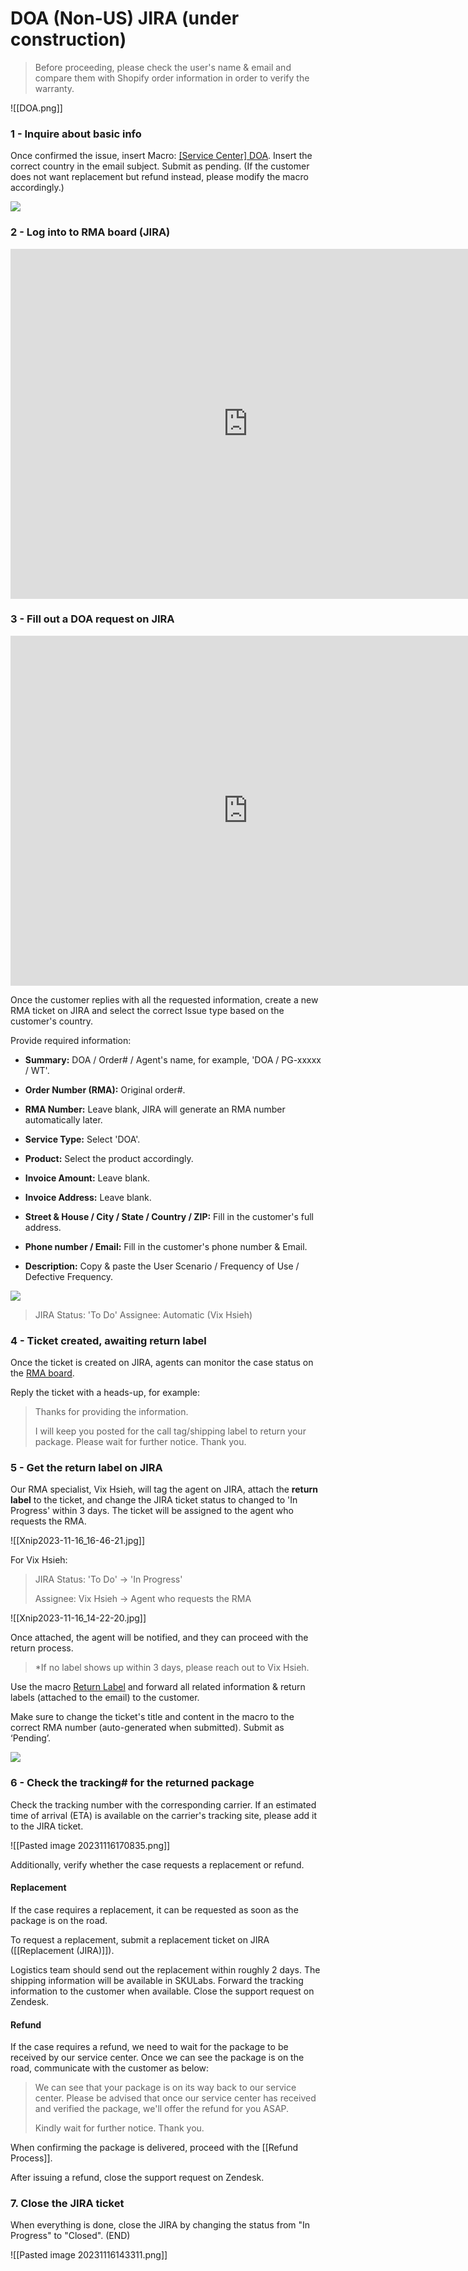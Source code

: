 # DOA (Non-US) JIRA (under construction)

> Before proceeding, please check the user's name & email and compare them with Shopify order information in order to verify the warranty. 


![[DOA.png]]


### 1 - Inquire about basic info
Once confirmed the issue, insert Macro: <u>[Service Center] DOA</u>. Insert the correct country in the email subject. Submit as pending. (If the customer does not want replacement but refund instead, please modify the macro accordingly.)
   
![](https://lh6.googleusercontent.com/VWCN-i96sVs83WirSHbHUjLjE6IOMz_tEljtrtdN49Ku8VgFigOz_cE275qTC8_QTIU9UGzaP7dcyckopW74_JvDJBtfRRslCj1bil2P88Nod7buknQFs2nb2X5TB6VDXC0yx4HM3fVDeKj77K7VTp5_n4rGYeEgkfydUqVHygX-yywoKsjY20Ci_z1w)

### 2 - Log into to RMA board (JIRA)

<iframe src="https://docs.google.com/presentation/d/e/2PACX-1vTJYyJaL00w9dJob_94CCS6jpHLrX6yDo7k1t2FjN_tHWuUxkFEVRRSzMDgvkg5Ejb1ya-ErAKwr-Hm/embed?start=false&loop=false" frameborder="0" width="760" height="560" allowfullscreen="true" mozallowfullscreen="true" webkitallowfullscreen="true"></iframe>

### 3 - Fill out a DOA request on JIRA

<iframe src="https://docs.google.com/presentation/d/e/2PACX-1vT3YTE5A14litVIRHZIVjPCoR_HqXI1fQObNRUYf-hPGyRB2Wy6RypTH1-uKP0ZlxCZTD5ESO0g1B9y/embed?start=false&loop=false" frameborder="0" width="760" height="560" allowfullscreen="true" mozallowfullscreen="true" webkitallowfullscreen="true"></iframe>

Once the customer replies with all the requested information, create a new RMA ticket on JIRA and select the correct Issue type based on the customer's country.

Provide required information:

-  **Summary:** DOA / Order# / Agent's name, for example, 'DOA / PG-xxxxx / WT'.

-  **Order Number (RMA):** Original order#.

-  **RMA Number:** Leave blank, JIRA will generate an RMA number automatically later.

-  **Service Type:** Select 'DOA'.

-  **Product:** Select the product accordingly.

-   **Invoice Amount:** Leave blank.

-   **Invoice Address:** Leave blank.

-  **Street & House / City / State / Country / ZIP:** Fill in the customer's full address.

-  **Phone number / Email:** Fill in the customer's phone number & Email.

-  **Description:** Copy & paste the User Scenario / Frequency of Use / Defective Frequency.

![](https://lh6.googleusercontent.com/EAamxZ1yeMdxamyiDcaYoAPlFajXdWvGS-nQRkYgw-Z_6UeDMm8pbuQdKlKz5m0ChN8Cx8ZXu1jEfxA4X6Hhyxnun4jTPbyQwhn3yE04ZLP4ndwsHvnLK4Lr9zev145jlL6oclvqWIdxX095VpBeq9pwhZQCVuGiKR9QFcSkdBRc6I3x6R1TuCSqJXiG)

>JIRA Status: 'To Do' 
>Assignee: Automatic (Vix Hsieh)

### 4 - Ticket created, awaiting return label
Once the ticket is created on JIRA, agents can monitor the case status on the [RMA board](https://positivegrid.atlassian.net/jira/software/projects/RMA/boards/63).
   
Reply the ticket with a heads-up, for example:
   
> Thanks for providing the information. 
> 
> I will keep you posted for the call tag/shipping label to return your package. Please wait for further notice. Thank you.

### 5 - Get the return label on JIRA
Our RMA specialist, Vix Hsieh, will tag the agent on JIRA, attach the **return label** to the ticket, and change the JIRA ticket status to changed to 'In Progress' within 3 days. The ticket will be assigned to the agent who requests the RMA. 

![[Xnip2023-11-16_16-46-21.jpg]]

For Vix Hsieh:
>JIRA Status: 'To Do' -> 'In Progress' 
>
>Assignee: Vix Hsieh -> Agent who requests the RMA

![[Xnip2023-11-16_14-22-20.jpg]]


Once attached, the agent will be notified, and they can proceed with the return process.
   
> *If no label shows up within 3 days, please reach out to Vix Hsieh.
   
Use the macro <u>Return Label</u> and forward all related information & return labels (attached to the email) to the customer.

Make sure to change the ticket's title and content in the macro to the correct RMA number (auto-generated when submitted). Submit as ‘Pending’.

![](https://lh4.googleusercontent.com/aFXpy4fy14uQl2hD2arD2cgokM_9v7Meim6stgbBx43Tj7T4L6CHq2I1xwgx1d3cfFO4kL-2Z2ckRdwDAsJbrXSDXoL7V5pSynZBnQgU3XU2aFRFGJ-Bf1mtV5vk66sHEkcXKOHuAuncPKdBH4pB2j62xjxyI6OGtDiRQ4ygHlFgYaETt0UL456f1H4H)

### 6 - Check the tracking# for the returned package
Check the tracking number with the corresponding carrier. If an estimated time of arrival (ETA) is available on the carrier's tracking site, please add it to the JIRA ticket.

![[Pasted image 20231116170835.png]]

Additionally, verify whether the case requests a replacement or refund.


#### Replacement
If the case requires a replacement, it can be requested as soon as the package is on the road. 

To request a replacement, submit a replacement ticket on JIRA ([[Replacement (JIRA)]]).
   
Logistics team should send out the replacement within roughly 2 days. The shipping information will be available in SKULabs. Forward the tracking information to the customer when available. Close the support request on Zendesk.

#### Refund
If the case requires a refund, we need to wait for the package to be received by our service center. Once we can see the package is on the road, communicate with the customer as below:

> We can see that your package is on its way back to our service center. Please be advised that once our service center has received and verified the package, we'll offer the refund for you ASAP.
> 
> Kindly wait for further notice. Thank you.

When confirming the package is delivered, proceed with the [[Refund Process]].

After issuing a refund, close the support request on Zendesk.

### 7. Close the JIRA ticket
When everything is done, close the JIRA by changing the status from "In Progress" to "Closed". (END)

![[Pasted image 20231116143311.png]]